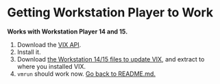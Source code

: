 # Getting Workstation Player to Work
**Works with Workstation Player 14 and 15.**
1. Download the [VIX API](https://my.vmware.com/en/web/vmware/free#desktop_end_user_computing/vmware_workstation_player/14_0%7CPLAYER-1415%7Cdrivers_tools).
2. Install it.
3. Download [the Workstation 14/15 files to update VIX](https://github.com/dhinakg/vm-rpc/releases/tag/vmware-vix), and extract to where you installed VIX.
4. `vmrun` should work now. [Go back to README.md.](https://github.com/dhinakg/vm-rpc)
